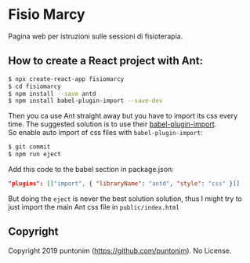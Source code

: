 # Fisio Marcy

Pagina web per istruzioni sulle sessioni di fisioterapia.

## How to create a React project with Ant:
```bash
$ npx create-react-app fisiomarcy
$ cd fisiomarcy
$ npm install --save antd
$ npm install babel-plugin-import --save-dev
```

Then you ca use Ant straight away but you have to import its css every time.
The suggested solution is to use their [babel-plugin-import](https://github.com/ant-design/babel-plugin-import).   
So enable auto import of css files with `babel-plugin-import`:
```bash
$ git commit
$ npm run eject
```
Add this code to the babel section in package.json:
```json
"plugins": [["import", { "libraryName": "antd", "style": "css" }]]
```

But doing the `eject` is never the best solution solution, thus I might try to just
import the main Ant css file in `public/index.html`

## Copyright
Copyright 2019 puntonim (https://github.com/puntonim). No License.